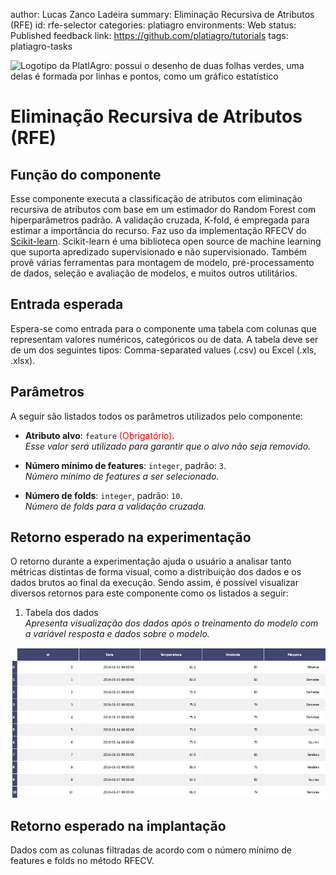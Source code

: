 author: Lucas Zanco Ladeira
summary: Eliminação Recursiva de Atributos (RFE)
id: rfe-selector
categories: platiagro
environments: Web
status: Published
feedback link: https://github.com/platiagro/tutorials
tags: platiagro-tasks


![Logotipo da PlatIAgro: possui o desenho de duas folhas verdes, uma delas é formada por linhas e pontos, como um gráfico estatístico](img/logo.png)


# Eliminação Recursiva de Atributos (RFE)

## Função do componente

Esse componente executa a classificação de atributos com eliminação recursiva de atributos com base em um estimador do Random Forest com hiperparâmetros padrão. A validação cruzada, K-fold, é empregada para estimar a importância do recurso. Faz uso da implementação RFECV do [Scikit-learn](https://scikit-learn.org/stable/modules/generated/sklearn.feature_selection.RFECV.html). Scikit-learn é uma biblioteca open source de machine learning que suporta apredizado supervisionado e não supervisionado. Também provê várias ferramentas para montagem de modelo, pré-processamento de dados, seleção e avaliação de modelos, e muitos outros utilitários.


## Entrada esperada

Espera-se como entrada para o componente uma tabela com colunas que representam valores numéricos, categóricos ou de data. A tabela deve ser de um dos seguintes tipos: Comma-separated values (.csv) ou Excel (.xls, .xlsx).


## Parâmetros

A seguir são listados todos os parâmetros utilizados pelo componente:

- **Atributo alvo**: `feature` <span style="color:red">(Obrigatório)</span>.<br>
<em>Esse valor será utilizado para garantir que o alvo não seja removido.</em>


- **Número mínimo de features**: `integer`, padrão: `3`.<br>
<em>Número mínimo de features a ser selecionado.</em>


- **Número de folds**: `integer`, padrão: `10`.<br>
<em>Número de folds para a validação cruzada.</em>


## Retorno esperado na experimentação

O retorno durante a experimentação ajuda o usuário a analisar tanto métricas distintas de forma visual, como a distribuição dos dados e os dados brutos ao final da execução. Sendo assim, é possível visualizar diversos retornos para este componente como os listados a seguir:

1. Tabela dos dados<br> <em>Apresenta visualização dos dados após o treinamento do modelo com a variável resposta e dados sobre o modelo.</em>
<img src="img/table.png" width="800">


## Retorno esperado na implantação

Dados com as colunas filtradas de acordo com o número mínimo de features e folds no método RFECV.